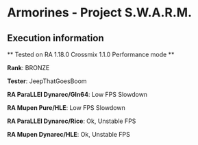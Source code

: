 # Armorines - Project S.W.A.R.M. 

## Execution information

** Tested on RA 1.18.0 Crossmix 1.1.0 Performance mode **

**Rank**: BRONZE

**Tester**: JeepThatGoesBoom


**RA ParaLLEl Dynarec/Gln64**: Low FPS Slowdown

**RA Mupen Pure/HLE**: Low FPS Slowdown

**RA ParaLLEl Dynarec/Rice**: Ok, Unstable FPS

**RA Mupen Dynarec/HLE**: Ok, Unstable FPS